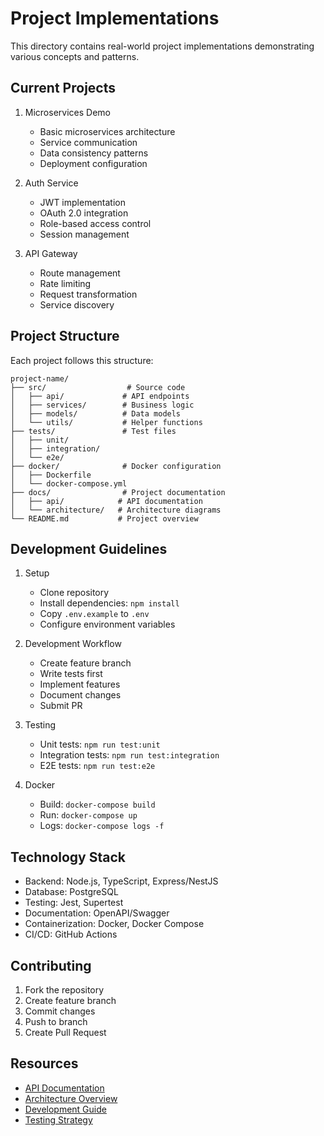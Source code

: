# Project Implementations

This directory contains real-world project implementations demonstrating various concepts and patterns.

## Current Projects

1. Microservices Demo
   - Basic microservices architecture
   - Service communication
   - Data consistency patterns
   - Deployment configuration

2. Auth Service
   - JWT implementation
   - OAuth 2.0 integration
   - Role-based access control
   - Session management

3. API Gateway
   - Route management
   - Rate limiting
   - Request transformation
   - Service discovery

## Project Structure

Each project follows this structure:

```
project-name/
├── src/                  # Source code
│   ├── api/             # API endpoints
│   ├── services/        # Business logic
│   ├── models/          # Data models
│   └── utils/           # Helper functions
├── tests/               # Test files
│   ├── unit/
│   ├── integration/
│   └── e2e/
├── docker/              # Docker configuration
│   ├── Dockerfile
│   └── docker-compose.yml
├── docs/                # Project documentation
│   ├── api/            # API documentation
│   └── architecture/   # Architecture diagrams
└── README.md           # Project overview
```

## Development Guidelines

1. Setup
   - Clone repository
   - Install dependencies: `npm install`
   - Copy `.env.example` to `.env`
   - Configure environment variables

2. Development Workflow
   - Create feature branch
   - Write tests first
   - Implement features
   - Document changes
   - Submit PR

3. Testing
   - Unit tests: `npm run test:unit`
   - Integration tests: `npm run test:integration`
   - E2E tests: `npm run test:e2e`

4. Docker
   - Build: `docker-compose build`
   - Run: `docker-compose up`
   - Logs: `docker-compose logs -f`

## Technology Stack

- Backend: Node.js, TypeScript, Express/NestJS
- Database: PostgreSQL
- Testing: Jest, Supertest
- Documentation: OpenAPI/Swagger
- Containerization: Docker, Docker Compose
- CI/CD: GitHub Actions

## Contributing

1. Fork the repository
2. Create feature branch
3. Commit changes
4. Push to branch
5. Create Pull Request

## Resources

- [API Documentation](./docs/api/README.md)
- [Architecture Overview](./docs/architecture/README.md)
- [Development Guide](./docs/development.md)
- [Testing Strategy](./docs/testing.md) 